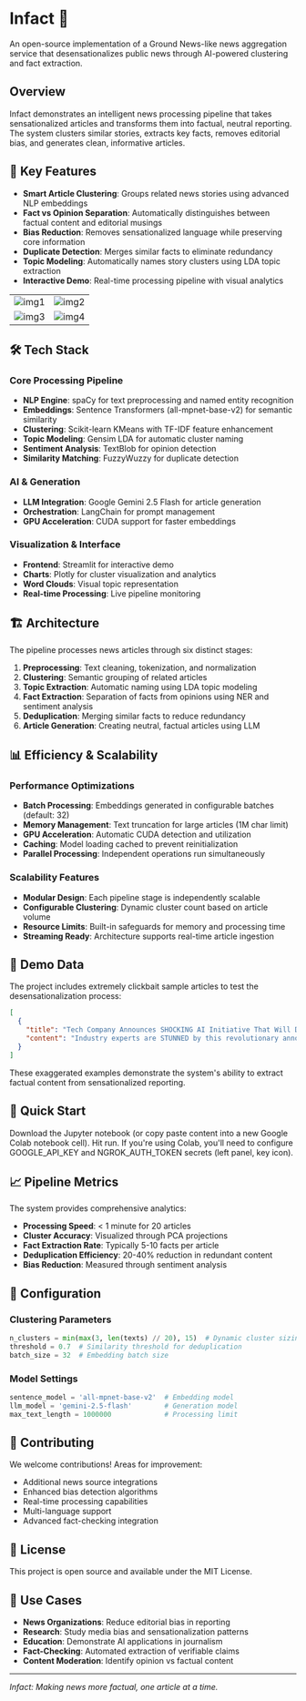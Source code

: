 # Infact 📰

An open-source implementation of a Ground News-like news aggregation service that desensationalizes public news through AI-powered clustering and fact extraction.

## Overview

Infact demonstrates an intelligent news processing pipeline that takes sensationalized articles and transforms them into factual, neutral reporting. The system clusters similar stories, extracts key facts, removes editorial bias, and generates clean, informative articles.

## 🚀 Key Features

- **Smart Article Clustering**: Groups related news stories using advanced NLP embeddings
- **Fact vs Opinion Separation**: Automatically distinguishes between factual content and editorial musings
- **Bias Reduction**: Removes sensationalized language while preserving core information
- **Duplicate Detection**: Merges similar facts to eliminate redundancy
- **Topic Modeling**: Automatically names story clusters using LDA topic extraction
- **Interactive Demo**: Real-time processing pipeline with visual analytics

|  |  |
|:--:|:--:|
| ![img1](https://i.postimg.cc/5NhrpJSw/gesrfdg.png) | ![img2](https://i.postimg.cc/4xpSS0Wj/rtyhdt5hg.png) |
| ![img3](https://i.postimg.cc/J4Dgb0Zr/tyjhdtfygh.png) | ![img4](https://i.postimg.cc/HWPRcXJv/ujnftryhjnrdtfyg.png) |


## 🛠️ Tech Stack

### Core Processing Pipeline
- **NLP Engine**: spaCy for text preprocessing and named entity recognition
- **Embeddings**: Sentence Transformers (all-mpnet-base-v2) for semantic similarity
- **Clustering**: Scikit-learn KMeans with TF-IDF feature enhancement
- **Topic Modeling**: Gensim LDA for automatic cluster naming
- **Sentiment Analysis**: TextBlob for opinion detection
- **Similarity Matching**: FuzzyWuzzy for duplicate detection

### AI & Generation
- **LLM Integration**: Google Gemini 2.5 Flash for article generation
- **Orchestration**: LangChain for prompt management
- **GPU Acceleration**: CUDA support for faster embeddings

### Visualization & Interface
- **Frontend**: Streamlit for interactive demo
- **Charts**: Plotly for cluster visualization and analytics
- **Word Clouds**: Visual topic representation
- **Real-time Processing**: Live pipeline monitoring

## 🏗️ Architecture

The pipeline processes news articles through six distinct stages:

1. **Preprocessing**: Text cleaning, tokenization, and normalization
2. **Clustering**: Semantic grouping of related articles
3. **Topic Extraction**: Automatic naming using LDA topic modeling
4. **Fact Extraction**: Separation of facts from opinions using NER and sentiment analysis
5. **Deduplication**: Merging similar facts to reduce redundancy
6. **Article Generation**: Creating neutral, factual articles using LLM

## 📊 Efficiency & Scalability

### Performance Optimizations
- **Batch Processing**: Embeddings generated in configurable batches (default: 32)
- **Memory Management**: Text truncation for large articles (1M char limit)
- **GPU Acceleration**: Automatic CUDA detection and utilization
- **Caching**: Model loading cached to prevent reinitialization
- **Parallel Processing**: Independent operations run simultaneously

### Scalability Features
- **Modular Design**: Each pipeline stage is independently scalable
- **Configurable Clustering**: Dynamic cluster count based on article volume
- **Resource Limits**: Built-in safeguards for memory and processing time
- **Streaming Ready**: Architecture supports real-time article ingestion

## 🎯 Demo Data

The project includes extremely clickbait sample articles to test the desensationalization process:

```json
[
  {
    "title": "Tech Company Announces SHOCKING AI Initiative That Will DESTROY Competition!",
    "content": "Industry experts are STUNNED by this revolutionary announcement..."
  }
]
```

These exaggerated examples demonstrate the system's ability to extract factual content from sensationalized reporting.

## 🚀 Quick Start

Download the Jupyter notebook (or copy paste content into a new Google Colab notebook cell). Hit run.
If you're using Colab, you'll need to configure GOOGLE_API_KEY and NGROK_AUTH_TOKEN secrets (left panel, key icon).

## 📈 Pipeline Metrics

The system provides comprehensive analytics:

- **Processing Speed**: < 1 minute for 20 articles
- **Cluster Accuracy**: Visualized through PCA projections
- **Fact Extraction Rate**: Typically 5-10 facts per article
- **Deduplication Efficiency**: 20-40% reduction in redundant content
- **Bias Reduction**: Measured through sentiment analysis

## 🔧 Configuration

### Clustering Parameters
```python
n_clusters = min(max(3, len(texts) // 20), 15)  # Dynamic cluster sizing
threshold = 0.7  # Similarity threshold for deduplication
batch_size = 32  # Embedding batch size
```

### Model Settings
```python
sentence_model = 'all-mpnet-base-v2'  # Embedding model
llm_model = 'gemini-2.5-flash'        # Generation model
max_text_length = 1000000             # Processing limit
```

## 🤝 Contributing

We welcome contributions! Areas for improvement:

- Additional news source integrations
- Enhanced bias detection algorithms
- Real-time processing capabilities
- Multi-language support
- Advanced fact-checking integration

## 📄 License

This project is open source and available under the MIT License.

## 🎯 Use Cases

- **News Organizations**: Reduce editorial bias in reporting
- **Research**: Study media bias and sensationalization patterns
- **Education**: Demonstrate AI applications in journalism
- **Fact-Checking**: Automated extraction of verifiable claims
- **Content Moderation**: Identify opinion vs factual content

---

*Infact: Making news more factual, one article at a time.*
